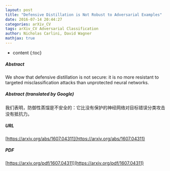 ```yaml
---
layout: post
title: "Defensive Distillation is Not Robust to Adversarial Examples"
date: 2016-07-14 20:44:27
categories: arXiv_CV
tags: arXiv_CV Adversarial Classification
author: Nicholas Carlini, David Wagner
mathjax: true
---
```


* content
{:toc}

##### Abstract
We show that defensive distillation is not secure: it is no more resistant to targeted misclassification attacks than unprotected neural networks.

##### Abstract (translated by Google)
我们表明，防御性蒸馏是不安全的：它比没有保护的神经网络对目标错误分类攻击没有抵抗力。

##### URL
[https://arxiv.org/abs/1607.04311](https://arxiv.org/abs/1607.04311)

##### PDF
[https://arxiv.org/pdf/1607.04311](https://arxiv.org/pdf/1607.04311)

